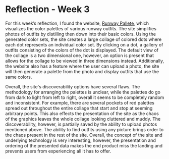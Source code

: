 # Reflection - Week 3

For this week’s reflection, I found the website, [Runway Pallete](https://artsexperiments.withgoogle.com/runwaypalette), which visualizes the color palettes of various runway outfits. The site simplifies photos of outfits by distilling then down into their basic colors. Using the generated color sets, the site creates a large collage of colored dots where each dot represents an individual color set. By clicking on a dot, a gallery of outfits consisting of the colors of the dot is displayed. The default view of the collage is a two dimensional one, however, an option is present that allows for the collage to be viewed in three dimensions instead. Additionally, the website also has a feature where the user can upload a photo, the site will then generate a palette from the photo and display outfits that use the same colors. 

Overall, the site's discoverability options have several flaws. The methodology for arranging the palettes is unclear, while the palettes do go from dark to light from left to right, overall it seems to be completely random and inconsistent. For example, there are several pockets of red palettes spread out throughout the entire collage that start and stop at seeming arbitrary points. This also effects the presentation of the site as the chaos of the graphics leaves the whole collage looking cluttered and muddy. The discoverability, however, is partially saved by the ability to upload photos mentioned above. The ability to find outfits using any picture brings order to the chaos present in the rest of the site. Overall, the concept of the site and underlying technology is very interesting, however, the presentation and ordering of the presented data makes the end product miss the landing and prevents users from experiencing all it has to offer.  

